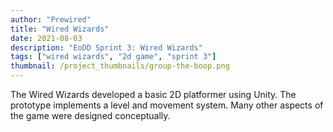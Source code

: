 ```yaml
---
author: "Prewired"
title: "Wired Wizards"
date: 2021-08-03
description: "EoDD Sprint 3: Wired Wizards"
tags: ["wired wizards", "2d game", "sprint 3"]
thumbnail: /project_thumbnails/group-the-boop.png
---
```


The Wired Wizards developed a basic 2D platformer using Unity. The prototype implements a level and movement system. Many other aspects of the game were designed conceptually.